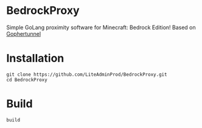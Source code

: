 # BedrockProxy
Simple GoLang proximity software for Minecraft: Bedrock Edition!
Based on [Gophertunnel](https://github.com/Sandertv/gophertunnel)

# Installation
```
git clone https://github.com/LiteAdminProd/BedrockProxy.git
cd BedrockProxy
```

# Build
```
build
```
